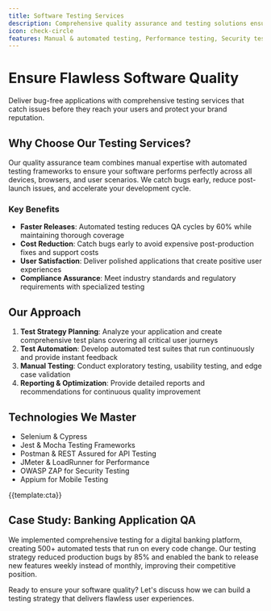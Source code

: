 ```yaml
---
title: Software Testing Services
description: Comprehensive quality assurance and testing solutions ensuring your software delivers flawless user experiences and meets the highest quality standards
icon: check-circle
features: Manual & automated testing, Performance testing, Security testing, Mobile app testing, API testing, Compliance testing
---
```


# Ensure Flawless Software Quality

Deliver bug-free applications with comprehensive testing services that catch issues before they reach your users and protect your brand reputation.

## Why Choose Our Testing Services?

Our quality assurance team combines manual expertise with automated testing frameworks to ensure your software performs perfectly across all devices, browsers, and user scenarios. We catch bugs early, reduce post-launch issues, and accelerate your development cycle.

### Key Benefits

- **Faster Releases**: Automated testing reduces QA cycles by 60% while maintaining thorough coverage
- **Cost Reduction**: Catch bugs early to avoid expensive post-production fixes and support costs
- **User Satisfaction**: Deliver polished applications that create positive user experiences
- **Compliance Assurance**: Meet industry standards and regulatory requirements with specialized testing

## Our Approach

1. **Test Strategy Planning**: Analyze your application and create comprehensive test plans covering all critical user journeys
2. **Test Automation**: Develop automated test suites that run continuously and provide instant feedback
3. **Manual Testing**: Conduct exploratory testing, usability testing, and edge case validation
4. **Reporting & Optimization**: Provide detailed reports and recommendations for continuous quality improvement

## Technologies We Master

- Selenium & Cypress
- Jest & Mocha Testing Frameworks
- Postman & REST Assured for API Testing
- JMeter & LoadRunner for Performance
- OWASP ZAP for Security Testing
- Appium for Mobile Testing

{{template:cta}}

## Case Study: Banking Application QA

We implemented comprehensive testing for a digital banking platform, creating 500+ automated tests that run on every code change. Our testing strategy reduced production bugs by 85% and enabled the bank to release new features weekly instead of monthly, improving their competitive position.

Ready to ensure your software quality? Let's discuss how we can build a testing strategy that delivers flawless user experiences.
